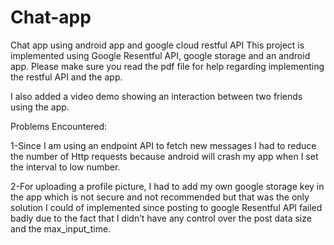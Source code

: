# Chat-app
Chat app using android app and google cloud restful API
This project is implemented using Google Resentful API, google storage and an android app.
Please make sure you read the pdf file for help regarding implementing the restful API and the app.

I also added a video demo showing an interaction between two friends using the app.

Problems Encountered:

1-Since I am using an endpoint API to fetch new messages I had to reduce the number of Http requests because android will crash my app when I set the interval to low number. 

2-For uploading a profile picture, I had to add my own google storage key in the app which is not secure and not recommended but that was the only solution I could of implemented since posting to google Resentful API failed badly due to the fact that I didn’t have any control over the post data size and the max_input_time.
